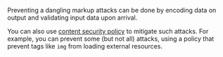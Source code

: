 Preventing a dangling markup attacks can be done by encoding data on output and validating input data upon arrival.

You can also use [content security policy](obsidian://open?vault=security-notes&file=Offensive%20Security%2FWeb%20Application%20Security%2FClient-side%20Vulnerabilities%2FCross-Site%20Scripting%2FContent%20Security%20Policy%2FIntroduction) to mitigate such attacks. For example, you can prevent some (but not all) attacks, using a policy that prevent tags like `img` from loading external resources.